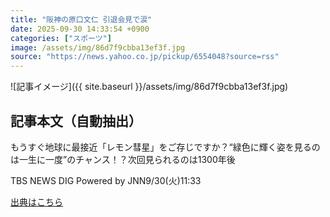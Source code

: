 ```yaml
---
title: "阪神の原口文仁 引退会見で涙"
date: 2025-09-30 14:33:54 +0900
categories: ["スポーツ"]
image: /assets/img/86d7f9cbba13ef3f.jpg
source: "https://news.yahoo.co.jp/pickup/6554048?source=rss"
---
```


![記事イメージ]({{ site.baseurl }}/assets/img/86d7f9cbba13ef3f.jpg)

## 記事本文（自動抽出）
<div><div class="sc-1t7ra5j-6 hhriyT"><p class="sc-1t7ra5j-7 casbUp">もうすぐ地球に最接近「レモン彗星」をご存じですか？“緑色に輝く姿を見るのは一生に一度”のチャンス！？次回見られるのは1300年後</p><p class="sc-1t7ra5j-8 bVxZvL"><span class="sc-1t7ra5j-9 dIJJqB">TBS NEWS DIG Powered by JNN</span><time><span class="sc-1t7ra5j-10 cfHAOL">9/30(火)</span><span class="sc-1t7ra5j-10 cfHAOL">11:33</span></time></p></div></div>

[出典はこちら](https://news.yahoo.co.jp/pickup/6554048?source=rss)
